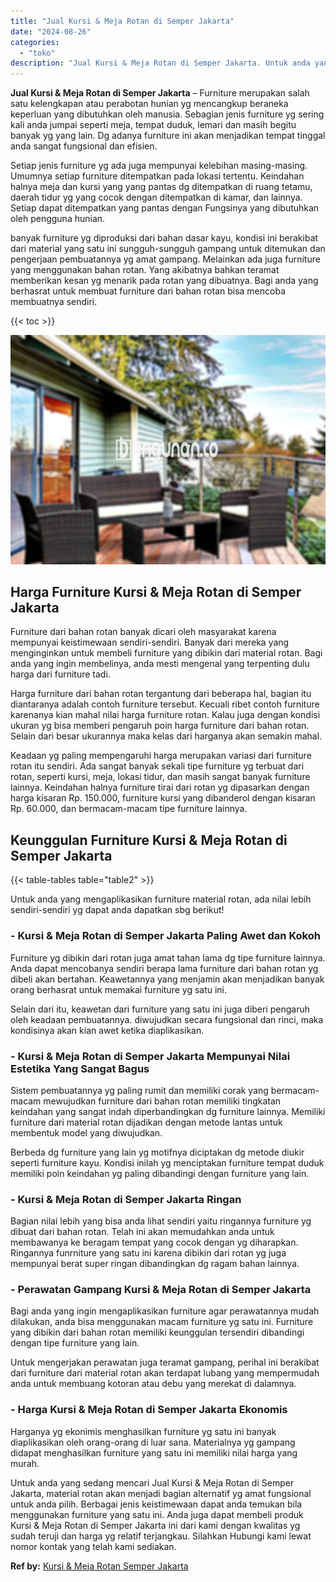 ```yaml
---
title: "Jual Kursi & Meja Rotan di Semper Jakarta"
date: "2024-08-26"
categories: 
  - "toko"
description: "Jual Kursi & Meja Rotan di Semper Jakarta. Untuk anda yang sedang mencari Jual Kursi & Meja Rotan di Semper Jakarta, material rotan akan menjadi bagian alter..."
---
```


**Jual Kursi & Meja Rotan di Semper Jakarta** – Furniture merupakan salah satu kelengkapan atau perabotan hunian yg mencangkup beraneka keperluan yang dibutuhkan oleh manusia. Sebagian jenis furniture yg sering kali anda jumpai seperti meja, tempat duduk, lemari dan masih begitu banyak yg yang lain. Dg adanya furniture ini akan menjadikan tempat tinggal anda sangat fungsional dan efisien.

Setiap jenis furniture yg ada juga mempunyai kelebihan masing-masing. Umumnya setiap furniture ditempatkan pada lokasi tertentu. Keindahan halnya meja dan kursi yang yang pantas dg ditempatkan di ruang tetamu, daerah tidur yg yang cocok dengan ditempatkan di kamar, dan lainnya. Setiap dapat ditempatkan yang pantas dengan Fungsinya yang dibutuhkan oleh pengguna hunian.

banyak furniture yg diproduksi dari bahan dasar kayu, kondisi ini berakibat dari material yang satu ini sungguh-sungguh gampang untuk ditemukan dan pengerjaan pembuatannya yg amat gampang. Melainkan ada juga furniture yang menggunakan bahan rotan. Yang akibatnya bahkan teramat memberikan kesan yg menarik pada rotan yang dibuatnya. Bagi anda yang berhasrat untuk membuat furniture dari bahan rotan bisa mencoba membuatnya sendiri.

{{< toc >}}

![Jual Kursi & Meja Rotan di Semper Jakarta](/images/kursi-meja-rotan-murah35.png)

## Harga Furniture Kursi & Meja Rotan di Semper Jakarta

Furniture dari bahan rotan banyak dicari oleh masyarakat karena mempunyai keistimewaan sendiri-sendiri. Banyak dari mereka yang menginginkan untuk membeli furniture yang dibikin dari material rotan. Bagi anda yang ingin membelinya, anda mesti mengenal yang terpenting dulu harga dari furniture tadi.

Harga furniture dari bahan rotan tergantung dari beberapa hal, bagian itu diantaranya adalah contoh furniture tersebut. Kecuali ribet contoh furniture karenanya kian mahal nilai harga furniture rotan. Kalau juga dengan kondisi ukuran yg bisa memberi pengaruh poin harga furniture dari bahan rotan. Selain dari besar ukurannya maka kelas dari harganya akan semakin mahal.

Keadaan yg paling mempengaruhi harga merupakan variasi dari furniture rotan itu sendiri. Ada sangat banyak sekali tipe furniture yg terbuat dari rotan, seperti kursi, meja, lokasi tidur, dan masih sangat banyak furniture lainnya. Keindahan halnya furniture tirai dari rotan yg dipasarkan dengan harga kisaran Rp. 150.000, furniture kursi yang dibanderol dengan kisaran Rp. 60.000, dan bermacam-macam tipe furniture lainnya.

## Keunggulan Furniture Kursi & Meja Rotan di Semper Jakarta

{{< table-tables table="table2" >}}

Untuk anda yang mengaplikasikan furniture material rotan, ada nilai lebih sendiri-sendiri yg dapat anda dapatkan sbg berikut!

### \- Kursi & Meja Rotan di Semper Jakarta Paling Awet dan Kokoh

Furniture yg dibikin dari rotan juga amat tahan lama dg tipe furniture lainnya. Anda dapat mencobanya sendiri berapa lama furniture dari bahan rotan yg dibeli akan bertahan. Keawetannya yang menjamin akan menjadikan banyak orang berhasrat untuk memakai furniture yg satu ini.

Selain dari itu, keawetan dari furniture yang satu ini juga diberi pengaruh oleh keadaan pembuatannya. diwujudkan secara fungsional dan rinci, maka kondisinya akan kian awet ketika diaplikasikan.

### \- Kursi & Meja Rotan di Semper Jakarta Mempunyai Nilai Estetika Yang Sangat Bagus

Sistem pembuatannya yg paling rumit dan memiliki corak yang bermacam-macam mewujudkan furniture dari bahan rotan memiliki tingkatan keindahan yang sangat indah diperbandingkan dg furniture lainnya. Memiliki furniture dari material rotan dijadikan dengan metode lantas untuk membentuk model yang diwujudkan.

Berbeda dg furniture yang lain yg motifnya diciptakan dg metode diukir seperti furniture kayu. Kondisi inilah yg menciptakan furniture tempat duduk memiliki poin keindahan yg paling dibandingi dengan furniture yang lain.

### \- Kursi & Meja Rotan di Semper Jakarta Ringan

Bagian nilai lebih yang bisa anda lihat sendiri yaitu ringannya furniture yg dibuat dari bahan rotan. Telah ini akan memudahkan anda untuk membawanya ke beragam tempat yang cocok dengan yg diharapkan. Ringannya funrniture yang satu ini karena dibikin dari rotan yg juga mempunyai berat super ringan dibandingkan dg ragam bahan lainnya.

### \- Perawatan Gampang Kursi & Meja Rotan di Semper Jakarta

Bagi anda yang ingin mengaplikasikan furniture agar perawatannya mudah dilakukan, anda bisa menggunakan macam furniture yg satu ini. Furniture yang dibikin dari bahan rotan memiliki keunggulan tersendiri dibandingi dengan tipe furniture yang lain.

Untuk mengerjakan perawatan juga teramat gampang, perihal ini berakibat dari furniture dari material rotan akan terdapat lubang yang mempermudah anda untuk membuang kotoran atau debu yang merekat di dalamnya.

### \- Harga Kursi & Meja Rotan di Semper Jakarta Ekonomis

Harganya yg ekonimis menghasilkan furniture yg satu ini banyak diaplikasikan oleh orang-orang di luar sana. Materialnya yg gampang didapat menghasilkan furniture yang satu ini memiliki nilai harga yang murah.

Untuk anda yang sedang mencari Jual Kursi & Meja Rotan di Semper Jakarta, material rotan akan menjadi bagian alternatif yg amat fungsional untuk anda pilih. Berbagai jenis keistimewaan dapat anda temukan bila menggunakan furniture yang satu ini. Anda juga dapat membeli produk Kursi & Meja Rotan di Semper Jakarta ini dari kami dengan kwalitas yg sudah teruji dan harga yg relatif terjangkau. Silahkan Hubungi kami lewat nomor kontak yang telah kami sediakan.

**Ref by:** [Kursi & Meja Rotan Semper Jakarta](https://id.wikipedia.org/wiki/Kursi)
